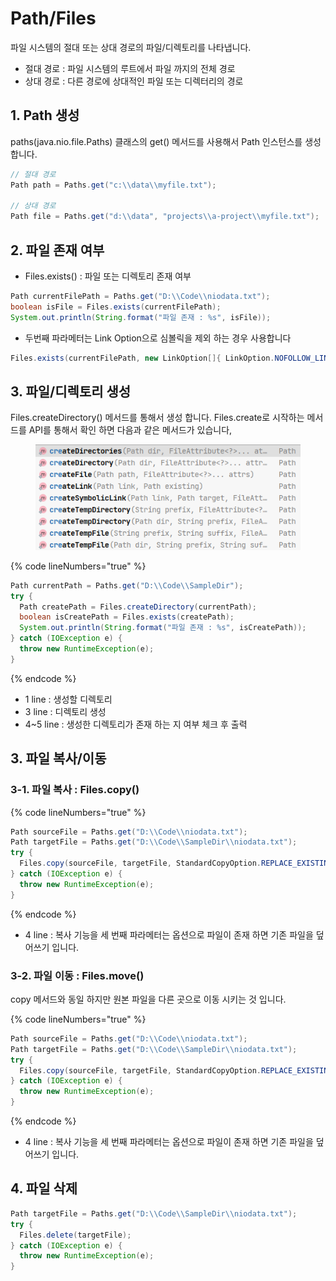 # Path/Files

파일 시스템의 절대 또는 상대 경로의 파일/디렉토리를 나타냅니다.&#x20;

* 절대 경로 : 파일 시스템의 루트에서 파일 까지의 전체 경로
* 상대 경로 : 다른 경로에 상대적인 파일 또는 디렉터리의 경로

## 1. Path 생성

paths(java.nio.file.Paths) 클래스의 get() 메서드를 사용해서 Path 인스턴스를 생성 합니다.

```java
// 절대 경로
Path path = Paths.get("c:\\data\\myfile.txt");

// 상대 경로
Path file = Paths.get("d:\\data", "projects\\a-project\\myfile.txt");
```

## 2. 파일 존재 여부&#x20;

* Files.exists() : 파일  또는 디렉토리 존재 여부&#x20;

```java
Path currentFilePath = Paths.get("D:\\Code\\niodata.txt");
boolean isFile = Files.exists(currentFilePath);
System.out.println(String.format("파일 존재 : %s", isFile));
```

* 두번째 파라메터는 Link Option으로 심볼릭을 제외 하는 경우 사용합니다

```java
Files.exists(currentFilePath, new LinkOption[]{ LinkOption.NOFOLLOW_LINKS});
```

## 3. 파일/디렉토리 생성&#x20;

Files.createDirectory() 메서드를 통해서 생성 합니다. Files.create로 시작하는 메서드를 API를 통해서 확인 하면 다음과 같은 메서드가 있습니다,

<figure><img src="../../../.gitbook/assets/image (24).png" alt=""><figcaption></figcaption></figure>

{% code lineNumbers="true" %}
```java
Path currentPath = Paths.get("D:\\Code\\SampleDir");
try {
  Path createPath = Files.createDirectory(currentPath);
  boolean isCreatePath = Files.exists(createPath);
  System.out.println(String.format("파일 존재 : %s", isCreatePath));
} catch (IOException e) {
  throw new RuntimeException(e);
}
```
{% endcode %}

* 1 line : 생성할 디렉토리&#x20;
* 3 line : 디렉토리 생성&#x20;
* 4\~5 line : 생성한 디렉토리가 존재 하는 지 여부 체크 후 출력

## 3. 파일 복사/이동

### 3-1.  파일 복사 : Files.copy()

{% code lineNumbers="true" %}
```java
Path sourceFile = Paths.get("D:\\Code\\niodata.txt");
Path targetFile = Paths.get("D:\\Code\\SampleDir\\niodata.txt");
try {
  Files.copy(sourceFile, targetFile, StandardCopyOption.REPLACE_EXISTING);
} catch (IOException e) {
  throw new RuntimeException(e);
}
```
{% endcode %}

* 4 line : 복사 기능을 세 번째 파라메터는 옵션으로 파일이 존재 하면 기존 파일을 덮어쓰기 입니다.

### 3-2.  파일 이동 : Files.move()

copy 메서드와 동일 하지만 원본 파일을 다른 곳으로 이동 시키는 것 입니다.

{% code lineNumbers="true" %}
```java
Path sourceFile = Paths.get("D:\\Code\\niodata.txt");
Path targetFile = Paths.get("D:\\Code\\SampleDir\\niodata.txt");
try {
  Files.copy(sourceFile, targetFile, StandardCopyOption.REPLACE_EXISTING);
} catch (IOException e) {
  throw new RuntimeException(e);
}
```
{% endcode %}

* 4 line : 복사 기능을 세 번째 파라메터는 옵션으로 파일이 존재 하면 기존 파일을 덮어쓰기 입니다.

## 4. 파일 삭제

```java
Path targetFile = Paths.get("D:\\Code\\SampleDir\\niodata.txt");
try {
  Files.delete(targetFile);
} catch (IOException e) {
  throw new RuntimeException(e);
}
```
